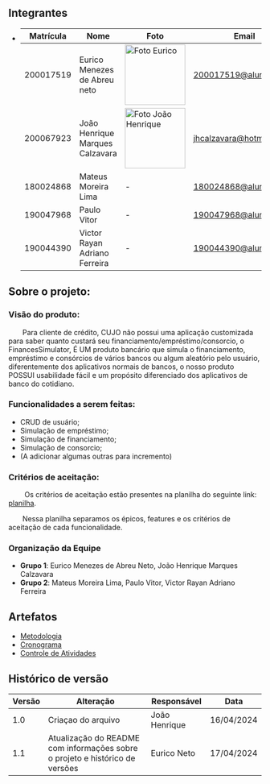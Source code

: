 ## Integrantes

- | **Matrícula** | **Nome**                        | **Foto**                                                                                                  | **Email**               |
  | ------------- | ------------------------------- | --------------------------------------------------------------------------------------------------------- | ----------------------- |
  | 200017519     | Eurico Menezes de Abreu neto    | <img src="https://avatars.githubusercontent.com/u/64049043?v=4" width="120px;" alt="Foto Eurico"/>        | 200017519@aluno.unb.br  |
  | 200067923     | João Henrique Marques Calzavara | <img src="https://avatars.githubusercontent.com/u/71076129?v=4" width="120px;" alt="Foto João Henrique"/> | jhcalzavara@hotmail.com |
  | 180024868     | Mateus Moreira Lima             | -                                                                                                         | 180024868@aluno.unb.br  |
  | 190047968     | Paulo Vitor                     | -                                                                                                         | 190047968@aluno.unb.br  |
  | 190044390     | Victor Rayan Adriano Ferreira   | -                                                                                                         | 190044390@aluno.unb.br  |

## Sobre o projeto:

### Visão do produto:

&emsp;&emsp;Para cliente de crédito, CUJO não possui uma aplicação customizada para saber quanto custará seu financiamento/empréstimo/consorcio, o FinancesSimulator, É UM produto bancário que simula o financiamento, empréstimo e consórcios de vários bancos ou algum aleatório pelo usuário, diferentemente dos aplicativos normais de bancos, o nosso produto POSSUI usabilidade fácil e um propósito diferenciado dos aplicativos de banco do cotidiano.

### Funcionalidades a serem feitas:

- CRUD de usuário;
- Simulação de empréstimo;
- Simulação de financiamento;
- Simulação de consorcio;
- (A adicionar algumas outras para incremento)

### Critérios de aceitação:

&emsp;&emsp; Os critérios de aceitação estão presentes na planilha do seguinte link: [planilha](https://docs.google.com/spreadsheets/d/1H5mb4iS73AmVXcUuIG2dxXFkMyd6289nWqKq0rLbWsw/edit?usp=sharing).

&emsp;&emsp;Nessa planilha separamos os épicos, features e os critérios de aceitação de cada funcionalidade.

### Organização da Equipe

- **Grupo 1**: Eurico Menezes de Abreu Neto, João Henrique Marques Calzavara
- **Grupo 2**: Mateus Moreira Lima, Paulo Vitor, Victor Rayan Adriano Ferreira

## Artefatos

- [Metodologia](docs/metodologia.md)
- [Cronograma](docs/cronograma.md)
- [Controle de Atividades](docs/controleDeAtividade.md)

## Histórico de versão

| **Versão** | **Alteração**                                                                | **Responsável** | **Data**   |
| ---------- | ---------------------------------------------------------------------------- | --------------- | ---------- |
| 1.0        | Criaçao do arquivo                                                           | João Henrique   | 16/04/2024 |
| 1.1        | Atualização do README com informações sobre o projeto e histórico de versões | Eurico Neto     | 17/04/2024 |
